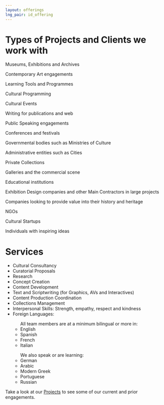 ```yaml
---
layout: offerings
lng_pair: id_offering
---
```

<script src="https://kit.fontawesome.com/9293cabefc.js" crossorigin="anonymous"></script>
<div class="row">
    <div class="col-md-12">
        <div class="position-relative">
                 <h1 id="title2">Types of Projects and Clients we work with</h1>
                 <div class="offlist">
                    <p><i class="fa-solid fa-building-columns"></i>Museums, Exhibitions and Archives</p>
                            <p><i class="fa-solid fa-palette"></i>Contemporary Art engagements</p>
                            <p><i class="fa-solid fa-pen"></i>Learning Tools and Programmes</p>
                            <p><i class="fa-solid fa-gear"></i>Cultural Programming</p>
                            <p><i class="fa-solid fa-masks-theater"></i>Cultural Events</p>
                            <p><i class="fa-solid fa-pen-nib"></i>Writing for publications and web</p>
                            <p><i class="fa-solid fa-comments"></i>Public Speaking engagements</p>
                            <p><i class="fa-solid fa-users"></i>Conferences and festivals</p>
                            <p><i class="fa-solid fa-building"></i>Governmental bodies such as Ministries of Culture</p>
                            <p><i class="fa-solid fa-city"></i>Administrative entities such as Cities</p>
                            <p><i class="fa-solid fa-paintbrush"></i>Private Collections</p>
                            <p><i class="fa-solid fa-handshake"></i>Galleries and the commercial scene</p>
                            <p><i class="fa-solid fa-school"></i>Educational institutions</p>
                            <p><i class="fa-solid fa-list-check"></i>Exhibition Design companies and other Main Contractors in large projects</p>
                            <p><i class="fa-solid fa-sitemap"></i>Companies looking to provide value into their history and heritage </p>
                            <p><i class="fa-solid fa-building-ngo"></i>NGOs</p>
                            <p><i class="fa-solid fa-rocket"></i>Cultural Startups</p>
                            <p><i class="fa-solid fa-lightbulb"></i>Individuals with inspiring ideas</p>
                        </div>
                 <h1 id="title2">Services</h1>
                        <ul id="offering-services">
                            <li>Cultural Consultancy</li>
                            <li>Curatorial Proposals</li>
                            <li>Research</li>
                            <li>Concept Creation</li>
                            <li>Content Development</li>
                            <li>Text and Scriptwriting (for Graphics, AVs and Interactives)</li>
                            <li>Content Production Coordination</li>
                            <li>Collections Management</li>
                            <li> Interpersonal Skills: Strength, empathy, respect and kindness</li>
                            <li>Foreign Languages:
                            <div>
                                <ul class="sub-item">All team members are at a minimum bilingual or more in:
                                    <li>English</li>
                                    <li>Spanish</li>
                                    <li>French</li>
                                    <li>Italian</li>
                                </ul>
                                <ul class="sub-item">We also speak or are learning:
                                    <li>German</li>
                                    <li>Arabic</li>
                                    <li>Modern Greek</li>
                                    <li>Portuguese</li>
                                    <li>Russian</li>
                                </ul>
                            </div>
                            </li>
                        </ul>
            </div>
         </div>
    </div> 
   <p>Take a look at our <a id="link" href="/tabs/projects.html">Projects</a> to see some of our current and prior engagements.</p>
